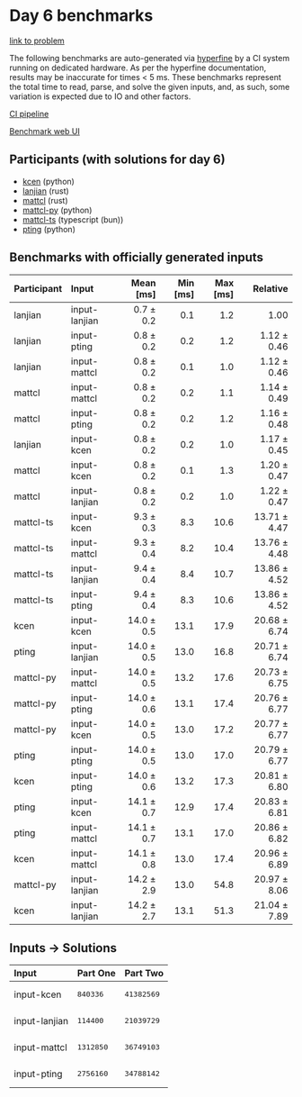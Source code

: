 # Day 6 benchmarks

[link to problem](https://adventofcode.com/2023/day/6)

The following benchmarks are auto-generated via
[hyperfine](https://github.com/sharkdp/hyperfine) by a CI system running on
dedicated hardware. As per the hyperfine documentation, results may be
inaccurate for times < 5 ms. These benchmarks represent the total time to read,
parse, and solve the given inputs, and, as such, some variation is expected due
to IO and other factors.

[CI pipeline](http://ci.papercode.net:8080/teams/main/pipelines/aoc2023)

[Benchmark web UI](https://aoc.ancalagon.black)


## Participants (with solutions for day 6)

- [kcen](https://github.com/kcen/aoc2023) (python)
- [lanjian](https://github.com/lanjian/aoc-2023) (rust)
- [mattcl](https://github.com/mattcl/aoc2023) (rust)
- [mattcl-py](https://github.com/mattcl/aoc2023-py) (python)
- [mattcl-ts](https://github.com/mattcl/aoc2023-js) (typescript (bun))
- [pting](https://github.com/pting/aoc2023) (python)


## Benchmarks with officially generated inputs

| Participant | Input | Mean [ms] | Min [ms] | Max [ms] | Relative |
|:---|:---|---:|---:|---:|---:|
| lanjian | input-lanjian | 0.7 ± 0.2 | 0.1 | 1.2 | 1.00 |
| lanjian | input-pting | 0.8 ± 0.2 | 0.2 | 1.2 | 1.12 ± 0.46 |
| lanjian | input-mattcl | 0.8 ± 0.2 | 0.1 | 1.0 | 1.12 ± 0.46 |
| mattcl | input-mattcl | 0.8 ± 0.2 | 0.2 | 1.1 | 1.14 ± 0.49 |
| mattcl | input-pting | 0.8 ± 0.2 | 0.2 | 1.2 | 1.16 ± 0.48 |
| lanjian | input-kcen | 0.8 ± 0.2 | 0.2 | 1.0 | 1.17 ± 0.45 |
| mattcl | input-kcen | 0.8 ± 0.2 | 0.1 | 1.3 | 1.20 ± 0.47 |
| mattcl | input-lanjian | 0.8 ± 0.2 | 0.2 | 1.0 | 1.22 ± 0.47 |
| mattcl-ts | input-kcen | 9.3 ± 0.3 | 8.3 | 10.6 | 13.71 ± 4.47 |
| mattcl-ts | input-mattcl | 9.3 ± 0.4 | 8.2 | 10.4 | 13.76 ± 4.48 |
| mattcl-ts | input-lanjian | 9.4 ± 0.4 | 8.4 | 10.7 | 13.86 ± 4.52 |
| mattcl-ts | input-pting | 9.4 ± 0.4 | 8.3 | 10.6 | 13.86 ± 4.52 |
| kcen | input-kcen | 14.0 ± 0.5 | 13.1 | 17.9 | 20.68 ± 6.74 |
| pting | input-lanjian | 14.0 ± 0.5 | 13.0 | 16.8 | 20.71 ± 6.74 |
| mattcl-py | input-mattcl | 14.0 ± 0.5 | 13.2 | 17.6 | 20.73 ± 6.75 |
| mattcl-py | input-pting | 14.0 ± 0.6 | 13.1 | 17.4 | 20.76 ± 6.77 |
| mattcl-py | input-kcen | 14.0 ± 0.5 | 13.0 | 17.2 | 20.77 ± 6.77 |
| pting | input-pting | 14.0 ± 0.5 | 13.0 | 17.0 | 20.79 ± 6.77 |
| kcen | input-pting | 14.0 ± 0.6 | 13.2 | 17.3 | 20.81 ± 6.80 |
| pting | input-kcen | 14.1 ± 0.7 | 12.9 | 17.4 | 20.83 ± 6.81 |
| pting | input-mattcl | 14.1 ± 0.7 | 13.1 | 17.0 | 20.86 ± 6.82 |
| kcen | input-mattcl | 14.1 ± 0.8 | 13.0 | 17.4 | 20.96 ± 6.89 |
| mattcl-py | input-lanjian | 14.2 ± 2.9 | 13.0 | 54.8 | 20.97 ± 8.06 |
| kcen | input-lanjian | 14.2 ± 2.7 | 13.1 | 51.3 | 21.04 ± 7.89 |


## Inputs -> Solutions

| Input | Part One | Part Two |
|:---|:---|:---|
|input-kcen|<pre>840336</pre>|<pre>41382569</pre>|
|input-lanjian|<pre>114400</pre>|<pre>21039729</pre>|
|input-mattcl|<pre>1312850</pre>|<pre>36749103</pre>|
|input-pting|<pre>2756160</pre>|<pre>34788142</pre>|
